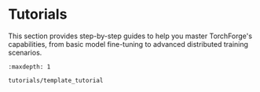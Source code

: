 # Tutorials

 This section provides step-by-step guides to help you master TorchForge's capabilities,
 from basic model fine-tuning to advanced distributed training scenarios.

```{toctree}
:maxdepth: 1

tutorials/template_tutorial
```

